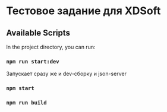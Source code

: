# Тестовое задание для XDSoft

## Available Scripts

In the project directory, you can run:

### `npm run start:dev`

Запускает сразу же и dev-сборку и json-server

### `npm start`

### `npm run build`

